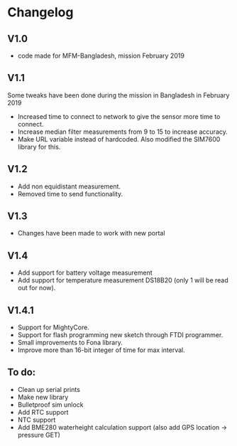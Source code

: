 # Changelog

## V1.0
- code made for MFM-Bangladesh, mission February 2019
## V1.1
Some tweaks have been done during the mission in Bangladesh in February 2019
- Increased time to connect to network to give the sensor more time to connect.
- Increase median filter measurements from 9 to 15 to increase accuracy.
- Make URL variable instead of hardcoded. Also modified the SIM7600 library for this.
## V1.2
- Add non equidistant measurement.
- Removed time to send functionality.
## V1.3
- Changes have been made to work with new portal
## V1.4
- Add support for battery voltage measurement
- Add support for temperature measurement DS18B20 (only 1 will be read out for now).
## V1.4.1
- Support for MightyCore.
- Support for flash programming new sketch through FTDI programmer.
- Small improvements to Fona library.
- Improve more than 16-bit integer of time for max interval.

## To do:
- Clean up serial prints
- Make new library
- Bulletproof sim unlock
- Add RTC support
- NTC support
- Add BME280 waterheight calculation support (also add GPS location -> pressure GET)
